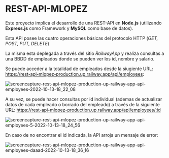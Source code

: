 # REST-API-MLOPEZ

Este proyecto implica el desarrollo de una REST-API en **Node.js** (utilizando **Express.js** como Framework y **MySQL** como base de datos).

Esta API posee las cuatro operaciones básicas del protocolo HTTP (*GET, POST, PUT, DELETE*)

La misma esta deplegada a través del sitio *RailwayApp* y realiza consultas a una BBDD de empleados donde se pueden ver los id, nombre y salario.

Se puede acceder a la totalidad de empleados desde la siugiente URL: https://rest-api-mlopez-production.up.railway.app/api/employees:

![screencapture-rest-api-mlopez-production-up-railway-app-api-employees-2022-10-13-18_22_08](https://user-images.githubusercontent.com/84106998/195713392-0b98221e-5f27-43d8-a21f-19bdc4d9e300.jpeg)

A su vez, se puede hacer consultas por id individual (ademas de actualizar datos de cada empleado o borrado del empleado) a través de la siguiente URL: https://rest-api-mlopez-production.up.railway.app/api/employees/:id

![screencapture-rest-api-mlopez-production-up-railway-app-api-employees-5-2022-10-13-18_24_56](https://user-images.githubusercontent.com/84106998/195713770-330e8380-67bc-4d97-883f-510e62645fb6.jpeg)

En caso de no encontrar el id indicada, la API arroja un mensaje de error: 

![screencapture-rest-api-mlopez-production-up-railway-app-api-employees-daaad-2022-10-13-18_36_16](https://user-images.githubusercontent.com/84106998/195715536-d37bb780-1265-4bd3-aa51-20e70bba085e.jpeg)
